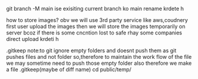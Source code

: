  git branch -M main ise exisiting current branch ko main rename krdete h

 how to store images?
        obv we will use 3rd party service like aws,coudnery
        first user upload the images then we will store the images temporarily on server bcoz if there is some cncntion lost to safe rhay
        some companies direct upload krdeti h

.gitkeep
        note:to git ignore empty folders and doesnt push them as git pushes files and not folder
        so,therefore to maintain the work flow of the file we may sometime need to push those empty folder also
        therefore we make a file .gitkeep(maybe of diff name)
        cd public/temp/
